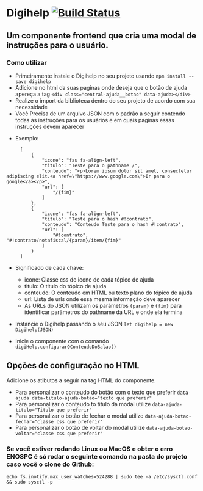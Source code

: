 # Digihelp [![Build Status](https://travis-ci.org/somosdigix/digihelp.svg?branch=master)](https://travis-ci.org/somosdigix/digihelp)
## Um componente frontend que cria uma modal de instruções para o usuário.

### Como utilizar

 - Primeiramente instale o Digihelp no seu projeto usando `npm install --save digihelp`
 - Adicione no html da suas paginas onde deseja que o botão de ajuda apereça a tag `<div class="central-ajuda__botao" data-ajuda></div>`
 - Realize o import da biblioteca dentro do seu projeto de acordo com sua necessidade
 - Você Precisa de um arquivo JSON com o padrão a seguir contendo todas as instruções para os usuários e em quais paginas essas instruções devem aparecer
  * Exemplo:
   ```
        [
            {
                "icone": "fas fa-align-left",
                "titulo": "Teste para o pathname /",
                "conteudo": "<p>Lorem ipsum dolor sit amet, consectetur adipiscing elit.<a href=\"https://www.google.com\">Ir para o google</a></p>",
                "url": [
                    "/{fim}"
                ]
            },
            {
                "icone": "fas fa-align-left",
                "titulo": "Teste para o hash #!contrato",
                "conteudo": "Conteudo Teste para o hash #!contrato",
                "url": [
                    "#!contrato", "#!contrato/notafiscal/{param}/item/{fim}"
                ]
            }
        ]
   ```
   - Significado de cada chave:
     - icone: Classe css do icone de cada tópico de ajuda
     - titulo: O titulo do tópico de ajuda
     - conteudo: O conteudo em HTML ou texto plano do tópico de ajuda
     - url: Lista de urls onde essa mesma informação deve aparecer
     - As URLs do JSON utilizam os parâmetros `{param}` e `{fim}` para identificar parâmetros do pathname da URL e onde ela termina
 
 - Instancie o Digihelp passando o seu JSON `let digihelp = new Digihelp(JSON)`
 
 - Inicie o componente com o comando `digiHelp.configurarOConteudoDoBalao()`

## Opções de configuração no HTML

 Adicione os atibutos a seguir na tag HTML do componente.
 
 - Para personalizar o conteudo do botão com o texto que preferir `data-ajuda data-titulo-ajuda-botao="texto que preferir"`
 - Para personalizar o conteudo to titulo da modal utilize `data-ajuda-titulo="Titulo que preferir"` 
 - Para personalizar o botão de fechar o modal utilize `data-ajuda-botao-fechar="classe css que preferir"`
 - Para personalizar o botão de voltar do modal utilize `data-ajuda-botao-voltar="classe css que preferir"`

### Se você estiver rodando Linux ou MacOS e obter o erro ENOSPC é só rodar o seguinte comando na pasta do projeto caso você o clone do Github:
 ```
 echo fs.inotify.max_user_watches=524288 | sudo tee -a /etc/sysctl.conf && sudo sysctl -p
 ```
